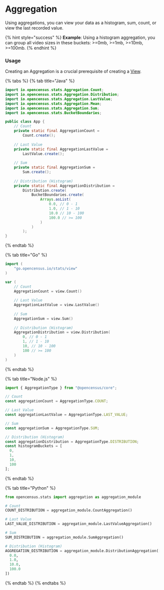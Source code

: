 # Aggregation

Using aggregations, you can view your data as a histogram, sum, count, or view the last recorded value.

{% hint style="success" %}
**Example**: Using a histogram aggregation, you can group all video sizes in these buckets: &gt;=0mb, &gt;=1mb, &gt;=10mb, &gt;=100mb.
{% endhint %}

### Usage

Creating an Aggregation is a crucial prerequisite of creating a [View](views.md).

{% tabs %}
{% tab title="Java" %}
```java
import io.opencensus.stats.Aggregation.Count;
import io.opencensus.stats.Aggregation.Distribution;
import io.opencensus.stats.Aggregation.LastValue;
import io.opencensus.stats.Aggregation.Mean;
import io.opencensus.stats.Aggregation.Sum;
import io.opencensus.stats.BucketBoundaries;

public class App {
    // Count
    private static final AggregationCount =
        Count.create();
    
    // Last Value
    private static final AggregationLastValue =
        LastValue.create();
    
    // Sum
    private static final AggregationSum =
        Sum.create();
    
    // Distribution (Histogram)
    private static final AggregationDistribution =
        Distribution.create(
            BucketBoundaries.create(
                Arrays.asList(
                    0.0, // 0 - 1
                    1.0, // 1 - 10
                    10.0 // 10 - 100
                    100.0 // >= 100
                )
            )
        );
}
```
{% endtab %}

{% tab title="Go" %}
```go
import (
	"go.opencensus.io/stats/view"
)

var (
    // Count
	AggregationCount = view.Count()
	
	// Last Value
	AggregationLastValue = view.LastValue()
	
	// Sum
	AggregationSum = view.Sum()
	
	// Distribution (Histogram)
	AggregationDistribution = view.Distribution(
		0, // 0 - 1
		1, // 1 - 10
		10, // 10 - 100
		100 // >= 100
	)
)
```
{% endtab %}

{% tab title="Node.js" %}
```javascript
import { AggregationType } from "@opencensus/core";

// Count
const aggregationCount = AggregationType.COUNT;

// Last Value
const aggregationLastValue = AggregationType.LAST_VALUE;

// Sum
const aggregationSum = AggregationType.SUM;

// Distribution (Histogram)
const aggregationDistribution = AggregationType.DISTRIBUTION;
const histogramBuckets = [
  0,
  1,
  10,
  100
];
```
{% endtab %}

{% tab title="Python" %}
```python
from opencensus.stats import aggregation as aggregation_module

# Count
COUNT_DISTRIBUTION = aggregation_module.CountAggregation()

# Last Value
LAST_VALUE_DISTRIBUTION = aggregation_module.LastValueAggregation()

# Sum
SUM_DISTRIBUTION = aggregation_module.SumAggregation()

# Distribution (Histogram)
AGGREGATION_DISTRIBUTION = aggregation_module.DistributionAggregation([
  0.0,
  1.0,
  10.0,
  100.0
])
```
{% endtab %}
{% endtabs %}

